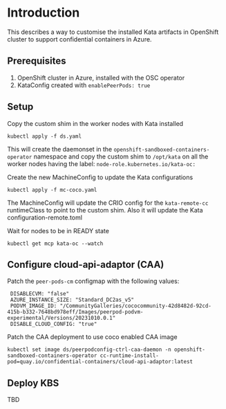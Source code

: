 # Introduction

This describes a way to customise the installed Kata artifacts in OpenShift cluster
to support confidential containers in Azure.


## Prerequisites

1. OpenShift cluster in Azure, installed with the OSC operator
2. KataConfig created with `enablePeerPods: true`

## Setup

Copy the custom shim in the worker nodes with Kata installed
```
kubectl apply -f ds.yaml
```
This will create the daemonset in the `openshift-sandboxed-containers-operator` namespace
and copy the custom shim to `/opt/kata` on all the worker nodes having the label: `node-role.kubernetes.io/kata-oc:`

Create the new MachineConfig to update the Kata configurations

```
kubectl apply -f mc-coco.yaml
```
The MachineConfig will update the CRIO config for the `kata-remote-cc` runtimeClass to point to the custom shim.
Also it will update the Kata configuration-remote.toml


Wait for nodes to be in READY state

```
kubectl get mcp kata-oc --watch
```

## Configure cloud-api-adaptor (CAA)

Patch the `peer-pods-cm` configmap with the following values:

```
 DISABLECVM: "false"
 AZURE_INSTANCE_SIZE: "Standard_DC2as_v5"
 PODVM_IMAGE_ID: "/CommunityGalleries/cococommunity-42d8482d-92cd-415b-b332-7648bd978eff/Images/peerpod-podvm-experimental/Versions/20231010.0.1"
 DISABLE_CLOUD_CONFIG: "true"
```

Patch the CAA deployment to use coco enabled CAA image
```
kubectl set image ds/peerpodconfig-ctrl-caa-daemon -n openshift-sandboxed-containers-operator cc-runtime-install-pod=quay.io/confidential-containers/cloud-api-adaptor:latest
```

## Deploy KBS

TBD
